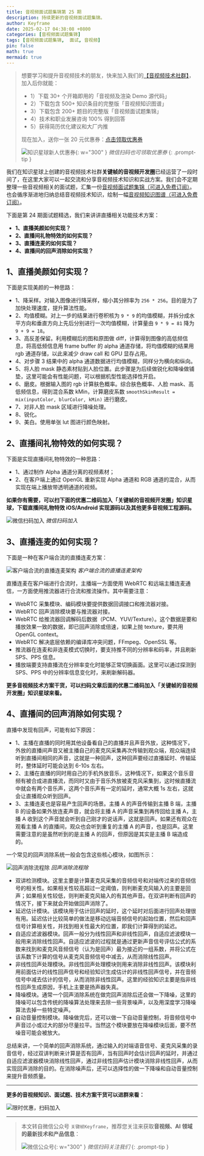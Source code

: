 ```yaml
---
title: 音视频面试题集锦第 25 期
description: 持续更新的音视频面试题集锦。
author: Keyframe
date: 2025-02-17 04:38:08 +0800
categories: [音视频面试题集锦]
tags: [音视频面试题集锦,  面试, 音视频]
pin: false
math: true
mermaid: true
---
```


>想要学习和提升音视频技术的朋友，快来加入我们的<a href="https://t.zsxq.com/jRprT" target="_blank" rel="noopener noreferrer">【音视频技术社群】</a>，加入后你就能：
>
>- 1）下载 30+ 个开箱即用的「音视频及渲染 Demo 源代码」
>- 2）下载包含 500+ 知识条目的完整版「音视频知识图谱」
>- 3）下载包含 200+ 题目的完整版「音视频面试题集锦」
>- 4）技术和职业发展咨询 100% 得到回答
>- 5）获得简历优化建议和大厂内推
>  
>现在加入，送你一张 20 元优惠券：<a href="https://t.zsxq.com/jRprT" target="_blank" rel="noopener noreferrer">点击领取优惠券</a>
>
>![知识星球新人优惠券](assets/img/keyframe-zsxq-coupon.png){: w="300" }
>_微信扫码也可领取优惠券_
{: .prompt-tip }


我们在知识星球上创建的音视频技术社群**关键帧的音视频开发圈**已经运营了一段时间了，在这里大家可以一起交流和分享音视频技术知识和实战方案。我们会不定期整理一些音视频相关的面试题，汇集一份[音视频面试题集锦（可进入免费订阅）](https://mp.weixin.qq.com/mp/appmsgalbum?__biz=MjM5MTkxOTQyMQ==&action=getalbum&album_id=2380776196751425539#wechat_redirect)。也会循序渐进地归纳总结音视频技术知识，绘制一幅[音视频知识图谱（可进入免费订阅）](https://mp.weixin.qq.com/mp/appmsgalbum?__biz=MjM5MTkxOTQyMQ==&action=getalbum&album_id=2349658423078092802#wechat_redirect)。


下面是第 24 期面试题精选，我们来讲讲直播相关功能技术方案：


- **1、直播美颜如何实现？**
- **2、直播间礼物特效的如何实现？**
- **3、直播连麦的如何实现？**
- **4、直播间的回声消除如何实现？**



## 1、直播美颜如何实现？


下面是实现美颜的一种思路：

- 1、降采样。对输入图像进行降采样，缩小其分辨率为 `256 * 256`。目的是为了加快处理速度，提升算法性能。
- 2、均值模糊。对上一步的结果进行卷积核为 `9 * 9` 的均值模糊，并拆分成水平方向和垂直方向上先后分别进行一次均值模糊，计算量由 `9 * 9 = 81` 降为 `9 + 9 = 18`。
- 3、高反差保留。利用模糊后的图和原图做 diff，计算得到图像的高低频信息，将高低频信息用 frame buffer 的 alpha 通道存储，将均值模糊的结果用 rgb 通道存储，以此来减少 draw call 和 GPU 显存占用。
- 4、对步骤 3 结果中的 alpha 通道数据进行均值模糊，同样分为横向和纵向。
- 5、将人脸 mask 静态素材贴到人脸位置。此步骤是为后续做锐化和降噪做铺垫，这里可能会有性能问题，可以根据机型性能选择性开启。
- 6、磨皮。根据输入图的 rgb 计算肤色概率。综合肤色概率、人脸 mask、高低频信息，得到混合系数 kMin，计算磨皮系数 `smoothSkinResult = mix(inputColor, blurColor, kMin)` 进行磨皮。
- 7、对非人脸 mask 区域进行降噪处理。
- 8、锐化。
- 9、美白。使用单张 lut 图进行颜色映射。




## 2、直播间礼物特效的如何实现？

下面是实现直播间礼物特效的一种思路：

- 1、通过制作 Alpha 通道分离的视频素材；
- 2、在客户端上通过 OpenGL 重新实现 Alpha 通道和 RGB 通道的混合，从而实现在端上播放带透明通道的视频。


**如果你有需要，可以扫下面的优惠二维码加入「关键帧的音视频开发圈」知识星球，下载直播间礼物特效 iOS/Android 实现源码以及其他更多音视频工程源码。**

![微信扫码加入](assets/img/keyframe-zsxq.png)
_微信扫码加入_





## 3、直播连麦的如何实现？

下面是一种在客户端合流的直播连麦方案：


![客户端合流的直播连麦架构](assets/resource/av-interview-qa/live-link-1.png)
_客户端合流的直播连麦架构_

直播连麦在客户端进行合流时，主播端一方面使用 WebRTC 和远端主播连麦通信，一方面使用推流器进行合流和推流操作。其中需要注意：

- WebRTC 采集模块、编码模块要提供数据回调接口和推流器对接。
- WebRTC 回声消除模块要与推流器对接。
- WebRTC 给推流器回调解码后数据（PCM、YUV/Texture）。这个数据是要和播放效果一致的数据，即已回声消除或倍速，如果上抛 texture，要共用 OpenGL context。
- WebRTC 解决底层依赖的编译库冲突问题，FFmpeg、OpenSSL 等。
- 推流器在连麦和非连麦模式切换时，要支持推不同的分辨率和码率，并且刷新 SPS、PPS 信息。
- 播放端要支持直播流在分辨率变化时能够正常切换画面。这里可以通过探测到 SPS、PPS 中的分辨率信息变化时，来刷新解码器。


**更多音视频技术方案干货，可以扫码文章后面的优惠二维码加入「关键帧的音视频开发圈」知识星球来看。**



## 4、直播间的回声消除如何实现？


直播中发现有回声，可能有如下原因：

- 1、主播在直播的同时用其他设备看自己的直播并且声音外放，这种情况下，外放的直播间声音又被主播自己的麦克风采集再次传输到观众端，观众端连续听到直播间相同的声音，这就是一种回声，这种回声要经过直播延时、传输延时，整体延时可能会达到 6-10s 左右。
- 2、主播在直播的同时用自己的手机外放音乐，这种情况下，如果这个音乐音频有被合成进直播流，而同时又由于音乐外放被麦克风采集到，这时候直播流中就会有两个音乐声，这两个音乐声有一定的延时，通常大概 1s 左右，这就会让直播观众听到回声。
- 3、主播连麦也是容易产生回声的场景。主播 A 的声音传输到主播 B 端，主播 B 的设备如果外放连麦声音，就会将主播 A 的声音采集到再传回给主播 A，主播 A 收到这个声音就会听到自己刚才的说话声，这就是回声。如果还有观众在观看主播 A 的直播间，观众也会听到重复的主播 A 的声音，也是回声。这里需要注意的是虽然听到的是主播 A 的回声，但原因是其实是主播 B 端造成的。

一个常见的回声消除系统一般会包含这些核心模块，如图所示：


![回声消除流程除](assets/resource/av-interview-qa/ANC.png)
_回声消除流程除_

- 双讲检测模块。这里主要是计算麦克风采集的音频信号和对端传过来的音频信号的相关性。如果相关性较高超过一定阈值，则判断麦克风输入的主要是回声；如果相关性较低，则判断麦克风输入的有其他声音。在双讲判断有回声的情况下，接下来就会开始做回声消除了。
- 延迟估计模块。该模块用于估计回声的延时，这个延时对后面进行回声处理很有用。延迟估计比较简单的做法是移动远端音频信号的起始位置，然后和回声信号计算相关性，并找到相关性最大的位置，即我们计算得到的延迟。
- 自适应滤波器模块。回声一般分为线性回声和非线性回声，自适应滤波模块一般用来消除线性回声。自适应滤波的过程就是通过更新声音信号评估公式的系数来找到和麦克风音频信号（认为是回声）最为接近的一组系数，并将公式在该系数下计算的信号从麦克风音频信号中减去，从而消除线性回声。
- 非线性回声处理模块。非线性回声处理模块则用来消除非线性回声。该模块利用前面估计的线性回声信号和经验知识生成估计的非线性回声信号，并在音频信号中减去估计的信号，从而消除非线性回声。这里的经验知识主要是指非线性回声生成原因，手机上主要是扬声器失真。
- 降噪模块。通常一个回声消除系统在做完回声消除后还会做一下降噪，这里的降噪可以包含传统的降噪算法处理来去除一些背景噪声，以及用深度学习降噪算法去掉一些特定噪声。
- 自动音量控制模块。降噪做完后，还可以做一下自动音量控制，将音频信号中声音过小或过大的部分尽量拉平。当然这个模块要放在降噪模块后面，要不然噪音可能会被放大。

总结来讲，一个简单的回声消除系统，通过输入的对端语音信号、麦克风采集的录音信号，经过双讲判断来计算是否有回声，当有回声时会估计回声的延时，并通过自适应滤波器模块消除线性回声，通过非线性回声估计模块消除非线性回声，从而实现回声消除的目的。在消除噪声后，还可以选择性的做一下降噪和自动音量控制来提升音频质量。




---

**更多的音视频知识、面试题、技术方案干货可以进群来看：**

![限时优惠，扫码加入](assets/img/keyframe-zsxq.png)








---

> 本文转自微信公众号 `关键帧Keyframe`，推荐您关注来获取**音视频、AI 领域的最新技术和产品信息**：
>
>![微信公众号](assets/img/keyframe-mp.jpg){: w="300" }
>_微信扫码关注我们_
{: .prompt-tip }


